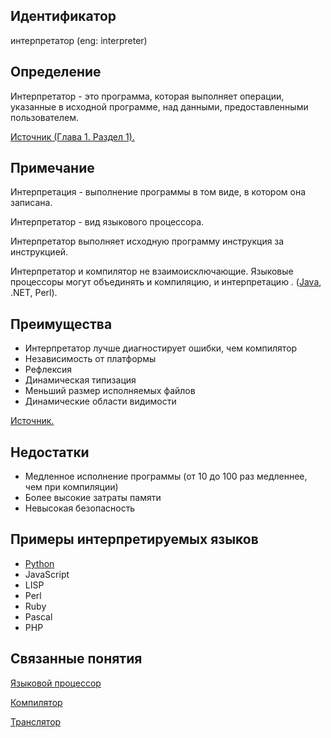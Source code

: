 ## Идентификатор
интерпретатор (eng: interpreter)

## Определение
Интерпретатор - это программа, которая выполняет операции, указанные в исходной программе, над данными, предоставленными пользователем.

[Источник (Глава 1. Раздел 1).](../bibliography/Aho-Compilers-book.md)

## Примечание
Интерпретация - выполнение программы в том виде, в котором она записана.

Интерпретатор - вид языкового процессора.

Интерпретатор выполняет исходную программу инструкция за инструкцией.

Интерпретатор и компилятор не взаимоисключающие. Языковые процессоры могут объединять и компиляцию, и интерпретацию .
([Java](../language/java/java_info.md), .NET, Perl).

## Преимущества
- Интерпретатор лучше диагностирует ошибки, чем компилятор
- Независимость от платформы
- Рефлексия
- Динамическая типизация
- Меньший размер исполняемых файлов
- Динамические области видимости

[Источник.](https://tproger.ru/translations/programming-concepts-compilation-vs-interpretation/)

## Недостатки
- Медленное исполнение программы (от 10 до 100 раз медленнее, чем при компиляции)
- Более высокие затраты памяти
- Невысокая безопасность

## Примеры интерпретируемых языков
- [Python](../language/python/python_info.md)
- JavaScript
- LISP
- Perl
- Ruby
- Pascal
- PHP

## Связанные понятия
[Языковой процессор](language_processor.md)

[Компилятор](compiler.md)

[Транслятор](translator.md)
